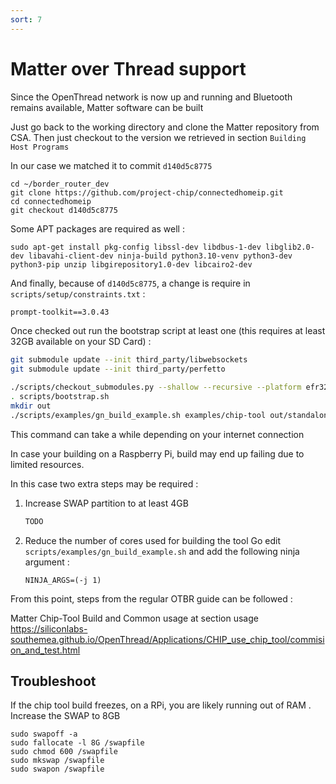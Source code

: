 ```yaml
---
sort: 7
---
```

# Matter over Thread support

Since the OpenThread network is now up and running and Bluetooth remains available, Matter software can be built

Just go back to the working directory and clone the Matter repository from CSA. Then just checkout to the version we retrieved in section `Building Host Programs`

In our case we matched it to commit `d140d5c8775`

```
cd ~/border_router_dev
git clone https://github.com/project-chip/connectedhomeip.git
cd connectedhomeip
git checkout d140d5c8775
```

Some APT packages are required as well :

```
sudo apt-get install pkg-config libssl-dev libdbus-1-dev libglib2.0-dev libavahi-client-dev ninja-build python3.10-venv python3-dev python3-pip unzip libgirepository1.0-dev libcairo2-dev
```

And finally, because of `d140d5c8775`, a change is require in `scripts/setup/constraints.txt` :

```txt
prompt-toolkit==3.0.43
```

Once checked out run the bootstrap script at least one (this requires at least 32GB available on your SD Card) :

```bash
git submodule update --init third_party/libwebsockets
git submodule update --init third_party/perfetto
```

```bash
./scripts/checkout_submodules.py --shallow --recursive --platform efr32
. scripts/bootstrap.sh
mkdir out
./scripts/examples/gn_build_example.sh examples/chip-tool out/standalone
```

This command can take a while depending on your internet connection

In case your building on a Raspberry Pi, build may end up failing due to limited resources.

In this case two extra steps may be required :

1. Increase SWAP partition to at least 4GB
    ```bash
    TODO
    ```
2. Reduce the number of cores used for building the tool
    Go edit `scripts/examples/gn_build_example.sh` and add the following ninja argument :
    ```text
    NINJA_ARGS=(-j 1)
    ```

From this point, steps from the regular OTBR guide can be followed :

Matter Chip-Tool Build and Common usage at section usage
https://siliconlabs-southemea.github.io/OpenThread/Applications/CHIP_use_chip_tool/commision_and_test.html

## Troubleshoot

If the chip tool build freezes, on a RPi, you are likely running out of RAM . Increase the SWAP to 8GB

```
sudo swapoff -a
sudo fallocate -l 8G /swapfile
sudo chmod 600 /swapfile
sudo mkswap /swapfile
sudo swapon /swapfile
```
